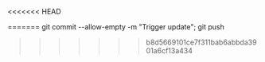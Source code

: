 <<<<<<< HEAD

=======
git commit --allow-empty -m "Trigger update"; git push
>>>>>>> b8d5669101ce7f311bab6abbda3901a6cf13a434
